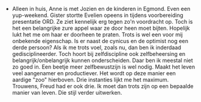 - Alleen in huis, Anne is met Jozien en de kinderen in Egmond. Even een yup-weekend. Gister stortte Evelien opeens in tijdens voorbereiding presentatie ORD. Ze ziet kennelijk erg tegen zo'n voordracht op. Toch is het een belangrijke zure appel waar ze door heen moet bijten. Hopelijk lukt het me om haar er doorheen te praten. 
  Trots is wel een voor mij onbekende eigenschap. Is er naast de cynicus en de optimist nog een derde persoon? Als ik me trots voel, zoals nu, dan ben ik inderdaad gedisciplineerder. Toch hoort bij zelfdiscipline ook zelfbeheersing en belangrijk/onbelangrijk kunnen onderscheiden. Daar ben ik meestal niet zo goed in. Een beetje meer zelfbewustzijn is wel nodig. Maakt het leven veel aangenamer en productiever. Het wordt op deze manier een aardige "zoo" hierboven. Drie instanties lijkt me het maximum. Trouwens, Freud had er ook drie. Ik moet dan trots zijn op een bepaalde manier van leven. Die stijl verder uitwerken.